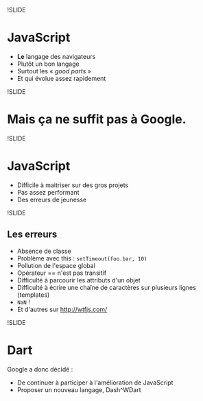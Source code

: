 !SLIDE
# JavaScript #

* **Le** langage des navigateurs
* Plutôt un bon langage
* Surtout les « _good parts_ »
* Et qui évolue assez rapidement

!SLIDE
# Mais ça ne suffit pas à Google. #

!SLIDE
# JavaScript #

* Difficile à maitriser sur des gros projets
* Pas assez performant
* Des erreurs de jeunesse

!SLIDE
## Les erreurs ##

* Absence de classe
* Problème avec this : `setTimeout(foo.bar, 10)`
* Pollution de l'espace global
* Opérateur == n'est pas transitif
* Difficulté à parcourir les attributs d'un objet
* Difficulté à écrire une chaîne de caractères sur plusieurs lignes (templates)
* `NaN` !
* Et d'autres sur http://wtfjs.com/

!SLIDE
# Dart #

Google a donc décidé :

* De continuer à participer à l'amélioration de JavaScript
* Proposer un nouveau langage, Dash^WDart

